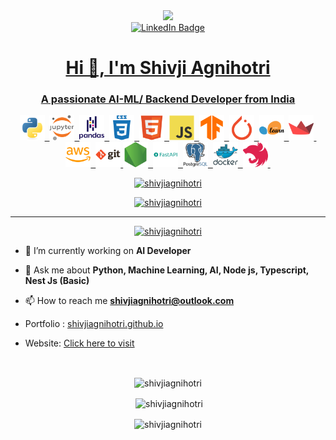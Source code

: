 <div id="header" align="center">
  <img src="https://media.giphy.com/media/M9gbBd9nbDrOTu1Mqx/giphy.gif" width="100"/>
</div>

<div id="badges" align="center">
  <a href="https://www.linkedin.com/in/shivjiagnihotri">
    <img src="https://img.shields.io/badge/LinkedIn-blue?style=for-the-badge&logo=linkedin&logoColor=white" alt="LinkedIn Badge"/>
</div>

</div>
<h1 align="center">Hi 👋, I'm Shivji Agnihotri</h1>
<h3 align="center">A passionate AI-ML/ Backend Developer from India</h3>

<div align="center">
  <img src="https://github.com/devicons/devicon/blob/master/icons/python/python-original.svg" title="Python" alt="Python" width="40" height="40"/>&nbsp;
  <img src="https://github.com/devicons/devicon/blob/master/icons/jupyter/jupyter-original-wordmark.svg" title="Jupyter" alt="Jupyter" width="40" height="40"/>&nbsp;
  <img src="https://github.com/devicons/devicon/blob/master/icons/pandas/pandas-original-wordmark.svg" title="Pandas" alt="Pandas" width="40" height="40"/>&nbsp;
  <img src="https://github.com/devicons/devicon/blob/master/icons/css3/css3-plain-wordmark.svg"  title="CSS3" alt="CSS" width="40" height="40"/>&nbsp;
  <img src="https://github.com/devicons/devicon/blob/master/icons/html5/html5-original.svg" title="HTML5" alt="HTML" width="40" height="40"/>&nbsp;
  <img src="https://github.com/devicons/devicon/blob/master/icons/javascript/javascript-original.svg" title="JavaScript" alt="JavaScript" width="40" height="40"/>&nbsp;
  <img src="https://github.com/devicons/devicon/blob/master/icons/tensorflow/tensorflow-original.svg" title="TensorFlow" alt="TensorFlow" width="40" height="40"/>&nbsp;
  <img src="https://github.com/devicons/devicon/blob/master/icons/pytorch/pytorch-original.svg" title="PyTorch" alt="PyTorch" width="40" height="40"/>&nbsp;
  <img src="https://github.com/devicons/devicon/blob/master/icons/scikitlearn/scikitlearn-original.svg" title="Scikit-learn" alt="Scikit-learn" width="40" height="40"/>&nbsp;
  <img src="https://github.com/devicons/devicon/blob/master/icons/streamlit/streamlit-original.svg" title="Streamlit" alt="Streamlit" width="40" height="40"/>&nbsp;
  <img src="https://github.com/devicons/devicon/blob/master/icons/amazonwebservices/amazonwebservices-plain-wordmark.svg" title="AWS" alt="AWS" width="40" height="40"/>&nbsp;
  <img src="https://github.com/devicons/devicon/blob/master/icons/git/git-original-wordmark.svg" title="Git" **alt="Git" width="40" height="40"/>
  <img src="https://github.com/devicons/devicon/blob/master/icons/nodejs/nodejs-original.svg" title="NodeJS" alt="NodeJS" width="40" height="40"/>&nbsp;
  <img src="https://github.com/devicons/devicon/blob/master/icons/fastapi/fastapi-original-wordmark.svg" title="FastAPI" alt="FastAPI" width="40" height="40"/>&nbsp;
  <img src="https://github.com/devicons/devicon/blob/master/icons/postgresql/postgresql-original-wordmark.svg" title="PostgreSQL" alt="PostgreSQL" width="40" height="40"/>&nbsp;
  <img src="https://github.com/devicons/devicon/blob/master/icons/docker/docker-original-wordmark.svg" title="Docker" alt="Docker" width="40" height="40"/>&nbsp;
  <img src="https://github.com/devicons/devicon/blob/master/icons/nestjs/nestjs-original.svg" title="Next.js" alt="Next.js" width="40" height="40"/>&nbsp;
</div>

<p align="center"> <img src="https://komarev.com/ghpvc/?username=shivjiagnihotri&label=Profile%20views&color=0e75b6&style=flat" alt="shivjiagnihotri" /> </p>

<p align="center"> <a href="https://github.com/ryo-ma/github-profile-trophy"><img src="https://github-profile-trophy.vercel.app/?username=shivjiagnihotri" alt="shivjiagnihotri" /></a> </p>
<hr>
<p align="center"> <a href="https://www.linkedin.com/in/shivjiagnihotri" target="blank"><img src="https://img.shields.io/twitter/follow/shivjiagnihotri?logo=twitter&style=for-the-badge" alt="shivjiagnihotri" /></a> </p>


- 🌱 I’m currently working on **AI Developer**

- 💬 Ask me about **Python, Machine Learning, AI, Node js, Typescript, Nest Js (Basic)**

- 📫 How to reach me **shivjiagnihotri@outlook.com**
- Portfolio : [shivjiagnihotri.github.io](https://shivjiagnihotri.github.io/Resume/)
- Website: [Click here to visit](https://shivjiagnihotri-k5c2x2g.gamma.site/)



<p>&nbsp;
<div align="center"><img align="center" src="https://github-readme-stats.vercel.app/api/top-langs?username=shivjiagnihotri&show_icons=true&locale=en&layout=compact" alt="shivjiagnihotri" /></div> </p>
<div align="center">
<p>&nbsp;<img align="center" src="https://github-readme-stats.vercel.app/api?username=shivjiagnihotri&show_icons=true&locale=en" alt="shivjiagnihotri" /></p>

<p><img align="center" src="https://github-readme-streak-stats.herokuapp.com?user=Shivjiagnihotri&theme=tokyonight&hide_border=true" alt="shivjiagnihotri" /></p>
